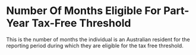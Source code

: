 # Number Of Months Eligible For Part-Year Tax-Free Threshold
This is the number of months the individual is an Australian resident for the reporting period during which they are eligible for the tax free threshold.